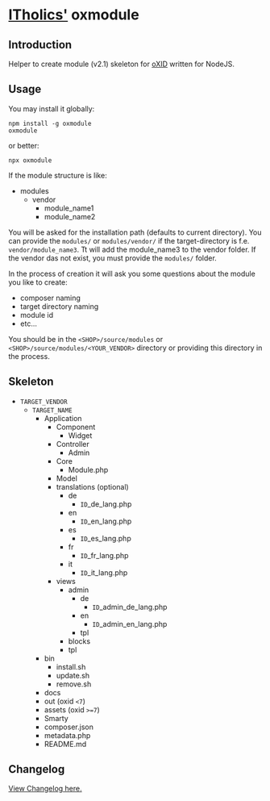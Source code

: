 # [ITholics'](https://www.itholics.de) oxmodule

## Introduction

Helper to create module (v2.1) skeleton for [oXID](https://www.oxid-esales.com/) written for NodeJS.

## Usage
You may install it globally:

    npm install -g oxmodule
    oxmodule

or better:
    
    npx oxmodule

If the module structure is like:
- modules
  - vendor
    - module_name1
    - module_name2
  
You will be asked for the installation path (defaults to current directory). You can provide the `modules/` or `modules/vendor/` if 
the target-directory is f.e. `vendor/module_name3`. Tt will add the module_name3 to the vendor folder.
If the vendor das not exist, you must provide the `modules/` folder.

In the process of creation it will ask you some questions about the module you like to create:
- composer naming
- target directory naming
- module id
- etc...

You should be in the `<SHOP>/source/modules` or `<SHOP>/source/modules/<YOUR_VENDOR>` directory or providing this directory in the process.

## Skeleton
- `TARGET_VENDOR`
    - `TARGET_NAME`
      - Application
        - Component
          - Widget
        - Controller
          - Admin
        - Core
          - Module.php
        - Model
        - translations (optional)
          - de
            - `ID`_de_lang.php
          - en
            - `ID`_en_lang.php
          - es
            - `ID`_es_lang.php
          - fr
            - `ID`_fr_lang.php
          - it
            - `ID`_it_lang.php
        - views
          - admin
            - de
              - `ID`_admin_de_lang.php
            - en
              - `ID`_admin_en_lang.php
            - tpl
          - blocks
          - tpl
      - bin
        - install.sh
        - update.sh
        - remove.sh
      - docs
      - out (oxid `<7`)
      - assets (oxid `>=7`)
      - Smarty
      - composer.json
      - metadata.php
      - README.md

## Changelog
[View Changelog here.](./CHANGELOG.md)